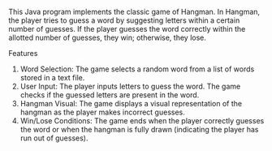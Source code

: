 This Java program implements the classic game of Hangman. In Hangman, the player tries to guess a word by suggesting letters within a certain number of guesses. If the player guesses the word correctly within the allotted number of guesses, they win; otherwise, they lose.

Features
1. Word Selection: The game selects a random word from a list of words stored in a text file.
2. User Input: The player inputs letters to guess the word. The game checks if the guessed letters are present in the word.
3. Hangman Visual: The game displays a visual representation of the hangman as the player makes incorrect guesses.
4. Win/Lose Conditions: The game ends when the player correctly guesses the word or when the hangman is fully drawn (indicating the player has run out of guesses).
